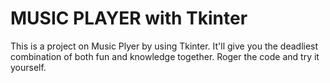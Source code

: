# MUSIC PLAYER with Tkinter
This is a project on Music Plyer by using Tkinter.
It'll give you the deadliest combination of both fun and knowledge together. 
Roger the code and try it yourself.
